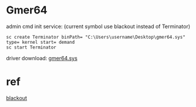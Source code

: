# Gmer64

admin cmd init service: (current symbol use blackout instead of Terminator)
```
sc create Terminator binPath= "C:\Users\username\Desktop\gmer64.sys" type= kernel start= demand
sc start Terminator
```
driver download: [gmer64.sys](https://www.loldrivers.io/drivers/7ce8fb06-46eb-4f4f-90d5-5518a6561f15/)

# ref

[blackout](https://github.com/ZeroMemoryEx/Blackout/tree/master)
